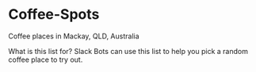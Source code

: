 # Coffee-Spots
Coffee places in Mackay, QLD, Australia

What is this list for? 
Slack Bots can use this list to help you pick a random coffee place to try out.
